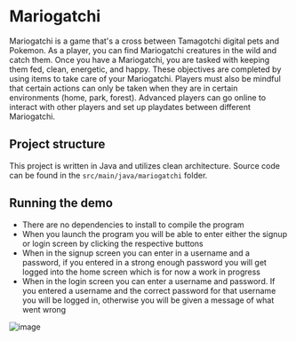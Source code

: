 # Mariogatchi

Mariogatchi is a game that's a cross between Tamagotchi digital pets and Pokemon. As a player, you can find Mariogatchi creatures in the wild and catch them. Once you have a Mariogatchi, you are tasked with keeping them fed, clean, energetic, and happy. These objectives are completed by using items to take care of your Mariogatchi. Players must also be mindful that certain actions can only be taken when they are in certain environments (home, park, forest). Advanced players can go online to interact with other players and set up playdates between different Mariogatchi.


## Project structure

This project is written in Java and utilizes clean architecture. Source code can be found in the `src/main/java/mariogatchi` folder. 

## Running the demo

- There are no dependencies to install to compile the program 
- When you launch the program you will be able to enter either the signup or login screen by clicking the respective buttons
- When in the signup screen you can enter in a username and a password, if you entered in a strong enough password you will get logged into the home screen which is for now a work in progress
- When in the login screen you can enter a username and password. If you entered a username and the correct password for that username you will be logged in, otherwise you will be given a message of what went wrong



![image](https://cdn.discordapp.com/attachments/1023992808857669734/1032519005975613451/DALLE_2022-10-20_01.00.30_-_Mario_tamagotchi.png)
